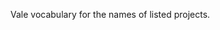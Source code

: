 <!--
SPDX-FileCopyrightText: 2024 awesome-computercraft contributors

SPDX-License-Identifier: CC-BY-SA-4.0
-->

Vale vocabulary for the names of listed projects.
